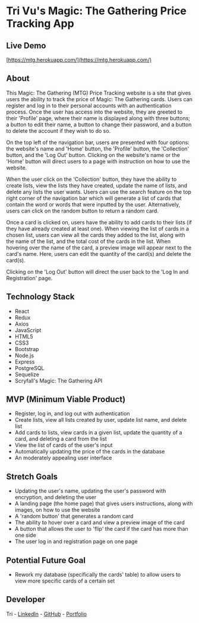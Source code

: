 # Tri Vu's Magic: The Gathering Price Tracking App

## Live Demo

[https://mtg.herokuapp.com/](https://mtg.herokuapp.com/)

## About

This Magic: The Gathering (MTG) Price Tracking website is a site that gives users the ability to track the price of Magic: The Gathering cards. Users can register and log in to their personal accounts with an authentication process. Once the user has access into the website, they are greeted to their 'Profile' page, where their name is displayed along with three buttons; a button to edit their name, a button to change their password, and a button to delete the account if they wish to do so.

On the top left of the navigation bar, users are presented with four options: the website's name and 'Home' button, the 'Profile' button, the 'Collection' button, and the 'Log Out' button. Clicking on the website's name or the 'Home' button will direct users to a page with instruction on how to use the website.

When the user click on the 'Collection' button, they have the ability to create lists, view the lists they have created, update the name of lists, and delete any lists the user wants. Users can use the search feature on the top right corner of the navigation bar which will generate a list of cards that contain the word or words that were inputted by the user. Alternatively, users can click on the random button to return a random card. 

Once a card is clicked on, users have the ability to add cards to their lists (if they have already created at least one). When viewing the list of cards in a chosen list, users can view all the cards they added to the list, along with the name of the list, and the total cost of the cards in the list. When hovering over the name of the card, a preview image will appear next to the card's name. Here, users can edit the quantity of the card(s) and delete the card(s). 

Clicking on the 'Log Out' button will direct the user back to the 'Log In and Registration' page.

## Technology Stack

* React
* Redux
* Axios
* JavaScript
* HTML5
* CSS3
* Bootstrap
* Node.js
* Express
* PostgreSQL
* Sequelize
* Scryfall's Magic: The Gathering API

## MVP (Minimum Viable Product)

* Register, log in, and log out with authentication
* Create lists, view all lists created by user, update list name, and delete list
* Add cards to lists, view cards in a given list, update the quantity of a card, and deleting a card from the list
* View the list of cards of the user's input
* Automatically updating the price of the cards in the database 
* An moderately appealing user interface

## Stretch Goals

* Updating the user's name, updating the user's password with encryption, and deleting the user
* A landing page (the home page) that gives users instructions, along with images, on how to use the website
* A 'random button' that generates a random card
* The ability to hover over a card and view a preview image of the card
* A button that allows the user to 'flip' the card if the card has more than one side
* The user log in and registration page on one page

## Potential Future Goal

* Rework my database (specifically the cards' table) to allow users to view more specific cards of a certain set

## Developer

Tri - [LinkedIn](https://www.linkedin.com/in/tri-minh-vu/) - [GitHub](https://github.com/trimvu) - [Portfolio](https://tri-vu-dev.netlify.app/)